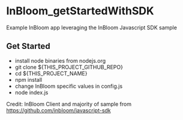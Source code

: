 InBloom_getStartedWithSDK
=====================

Example InBloom app leveraging the InBloom Javascript SDK sample

Get Started
------------
  * install node binaries from nodejs.org
  * git clone ${THIS_PROJECT_GITHUB_REPO}
  * cd ${THIS_PROJECT_NAME}
  * npm install
  * change InBloom specific values in config.js
  * node index.js

Credit: InBloom Client and majority of sample from https://github.com/inbloom/javascript-sdk
